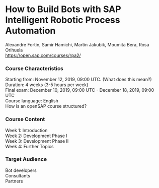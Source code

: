 # How to Build Bots with SAP Intelligent Robotic Process Automation

Alexandre Fortin, Samir Hamichi, Martin Jakubik, Moumita Bera, Rosa Orihuela    
https://open.sap.com/courses/rpa2/   

### Course Characteristics
Starting from: November 12, 2019, 09:00 UTC. (What does this mean?)    
Duration: 4 weeks (3-5 hours per week)  
Final exam: December 10, 2019, 09:00 UTC - December 18, 2019, 09:00 UTC  
Course language: English  
How is an openSAP course structured?  

### Course Content
Week 1: Introduction  
Week 2: Development Phase I  
Week 3: Development Phase II  
Week 4: Further Topics  

### Target Audience
Bot developers  
Consultants  
Partners   

